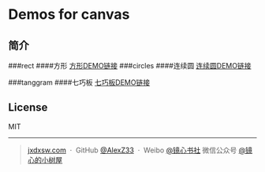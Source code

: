 # Demos for canvas

## 简介
###rect
####方形
 [方形DEMO链接](https://alexz33.github.io/canvas_demo/rect.html)
###circles
####连续圆
[连续圆DEMO链接](https://alexz33.github.io/canvas_demo/circles.html)

###tanggram
####七巧板
[七巧板DEMO链接](https://alexz33.github.io/canvas_demo/tangram.html)


## License

MIT

---

> [jxdxsw.com](http://jxdxsw.com) &nbsp;&middot;&nbsp;
> GitHub [@AlexZ33](https://github.com/AlexZ33) &nbsp;&middot;&nbsp;
> Weibo [@镜心书社](http://weibo.com/jxtreehouse)
> 微信公众号 [@镜心的小树屋](https://mp.weixin.qq.com/profile?src=3&timestamp=1489126366&ver=1&signature=i4ePHN8uLAwwTC24fYOKnTMBoag*ZM8YXkML7E6v8KcTyAQQDWUZuoS4TRxuX1ZCpqtaEpVTSOo5k9hEj-Rq-Q==)
